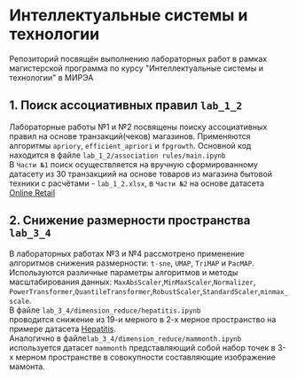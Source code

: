 # Интеллектуальные системы и технологии
Репозиторий посвящён выполнению лабораторных работ в рамках магистерской программа по курсу "Интеллектуальные системы и технологии" в МИРЭА
## 1. Поиск ассоциативных правил `lab_1_2`
Лабораторные работы №1 и №2 посвящены поиску ассоциативных правил на основе транзакций(чеков) магазинов.
Применяются алгоритмы `apriory`, `efficient_apriori` и `fpgrowth`.
Основной код находится в файле `lab_1_2/association rules/main.ipynb`<br>
В `Части №1` поиск осуществляется на вручную сформированному датасету из 30 транзакциий на основе товаров из магазина бытовой техники с расчётами - `lab_1_2.xlsx`,
в `Части №2` на основе датасета <a href="https://archive.ics.uci.edu/dataset/352/online+retail">Online Retail</a> 
## 2. Снижение размерности пространства `lab_3_4`
В лабораторных работах №3 и №4 рассмотрено применение алгоритмов снижения размерности: `t-sne`, `UMAP`, `TriMAP` и `PacMAP`.
Используются различные параметры алгоритмов и методы масштабирования данных: `MaxAbsScaler`,`MinMaxScaler`,`Normalizer`,
`PowerTransformer`,`QuantileTransformer`,`RobustScaler`,`StandardScaler`,`minmax_scale`.<br>
В файле `lab_3_4/dimension_reduce/hepatitis.ipynb`<br> проводится снижение из 19-и мерного в 2-х мерное пространство на 
примере датасета <a href="https://archive.ics.uci.edu/dataset/46/hepatitis">Hepatitis</a>.<br>
Аналогично в файле`lab_3_4/dimension_reduce/mammonth.ipynb` используется датасет `mammonth` представляющий собой набор точек в 3-х мерном пространстве
в совокупности составляющие изображение мамонта. 